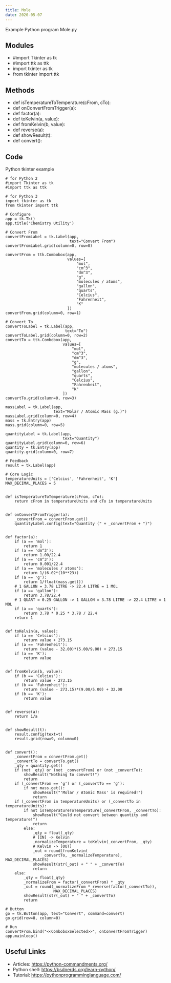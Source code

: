 ```yaml
---
title: Mole
date: 2020-05-07
---
```

Example Python program Mole.py

## Modules

* #import Tkinter as tk
* #import ttk as ttk
* import tkinter as tk
* from tkinter import ttk

## Methods

* def isTemperatureToTemperature(cFrom, cTo):
* def onConvertFromTrigger(a):
* def factor(a):
* def toKelvin(a, value):
* def fromKelvin(b, value):
* def reverse(a):
* def showResult(t):
* def convert():

## Code

Python tkinter example

    # for Python 2
    #import Tkinter as tk
    #import ttk as ttk
    
    # for Python 3
    import tkinter as tk
    from tkinter import ttk
    
    # Configure
    app = tk.Tk()
    app.title('Chemistry Utility')
    
    # Convert From
    convertFromLabel = tk.Label(app,
                                text="Convert From")
    convertFromLabel.grid(column=0, row=0)
    
    convertFrom = ttk.Combobox(app,
                               values=[
                                   "mol",
                                   "cm^3",
                                   "dm^3",
                                   "g",
                                   "molecules / atoms",
                                   "gallon",
                                   "quarts",
                                   "Celcius",
                                   "Fahrenheit",
                                   "K"
                               ])
    convertFrom.grid(column=0, row=1)
    
    # Convert To
    convertToLabel = tk.Label(app,
                              text="To")
    convertToLabel.grid(column=0, row=2)
    convertTo = ttk.Combobox(app,
                             values=[
                                 "mol",
                                 "cm^3",
                                 "dm^3",
                                 "g",
                                 "molecules / atoms",
                                 "gallon",
                                 "quarts",
                                 "Celcius",
                                 "Fahrenheit",
                                 "K"
                             ])
    convertTo.grid(column=0, row=3)
    
    massLabel = tk.Label(app,
                         text="Molar / Atomic Mass (g.)")
    massLabel.grid(column=0, row=4)
    mass = tk.Entry(app)
    mass.grid(column=0, row=5)
    
    quantityLabel = tk.Label(app,
                             text="Quantity")
    quantityLabel.grid(column=0, row=6)
    quantity = tk.Entry(app)
    quantity.grid(column=0, row=7)
    
    # Feedback
    result = tk.Label(app)
    
    # Core Logic
    temperatureUnits = ['Celcius', 'Fahrenheit', 'K']
    MAX_DECIMAL_PLACES = 5
    
    
    def isTemperatureToTemperature(cFrom, cTo):
        return cFrom in temperatureUnits and cTo in temperatureUnits
    
    
    def onConvertFromTrigger(a):
        _convertFrom = convertFrom.get()
        quantityLabel.config(text="Quantity (" + _convertFrom + ")")
    
    
    def factor(a):
        if (a == 'mol'):
            return 1
        if (a == 'dm^3'):
            return 1.00/22.4
        if (a == 'cm^3'):
            return 0.001/22.4
        if (a == 'molecules / atoms'):
            return 1/(6.02*(10**23))
        if (a == 'g'):
            return 1/float(mass.get())
        # 1 GALLON = 3.78 LITRE -> 22.4 LITRE = 1 MOL
        if (a == 'gallon'):
            return 3.78/22.4
        # 1 QUART = 0.25 GALLON -> 1 GALLON = 3.78 LITRE -> 22.4 LITRE = 1 MOL
        if (a == 'quarts'):
            return 3.78 * 0.25 * 3.78 / 22.4
        return 1
    
    
    def toKelvin(a, value):
        if (a == 'Celcius'):
            return value + 273.15
        if (a == 'Fahrenheit'):
            return (value - 32.00)*(5.00/9.00) + 273.15
        if (a == 'K'):
            return value
    
    
    def fromKelvin(b, value):
        if (b == 'Celcius'):
            return value - 273.15
        if (b == 'Fahrenheit'):
            return (value - 273.15)*(9.00/5.00) + 32.00
        if (b == 'K'):
            return value
    
    
    def reverse(a):
        return 1/a
    
    
    def showResult(t):
        result.config(text=t)
        result.grid(row=9, column=0)
    
    
    def convert():
        _convertFrom = convertFrom.get()
        _convertTo = convertTo.get()
        _qty = quantity.get()
        if (not _qty) or (not _convertFrom) or (not _convertTo):
            showResult("Nothing to convert!")
            return
        if (_convertFrom == 'g') or (_convertTo == 'g'):
            if not mass.get():
                showResult("'Molar / Atomic Mass' is required!")
                return
        if (_convertFrom in temperatureUnits) or (_convertTo in temperatureUnits):
            if not isTemperatureToTemperature(_convertFrom, _convertTo):
                showResult("Could not convert between quantity and temperature!")
                return
            else:
                _qty = float(_qty)
                # [IN] -> Kelvin
                _normalizeTemperature = toKelvin(_convertFrom, _qty)
                # Kelvin -> [OUT]
                _out = round(fromKelvin(
                    _convertTo, _normalizeTemperature), MAX_DECIMAL_PLACES)
                showResult(str(_out) + " " + _convertTo)
                return
        else:
            _qty = float(_qty)
            _normalizeFrom = factor(_convertFrom) * _qty
            _out = round(_normalizeFrom * reverse(factor(_convertTo)),
                         MAX_DECIMAL_PLACES)
            showResult(str(_out) + " " + _convertTo)
            return
    
    # Button
    go = tk.Button(app, text="Convert", command=convert)
    go.grid(row=8, column=0)
    
    # Run
    convertFrom.bind("<<ComboboxSelected>>", onConvertFromTrigger)
    app.mainloop()
    

## Useful Links

- Articles: https://python-commandments.org/
- Python shell: https://bsdnerds.org/learn-python/
- Tutorial: https://pythonprogramminglanguage.com/
